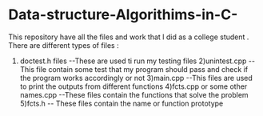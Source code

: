 # Data-structure-Algorithims-in-C-
This repository have all the files and work that I did as a college student .
There are different types of files :
 1) doctest.h files --These are used ti run my testing files
 2)unintest.cpp --This file contain some test that my program should pass and check if the program works accordingly or not
 3)main.cpp      --This files are used to print the outputs from different functions
 4)fcts.cpp or some other names.cpp --These files contain the functions that solve the problem
 5)fcts.h -- These files contain the name or function prototype
